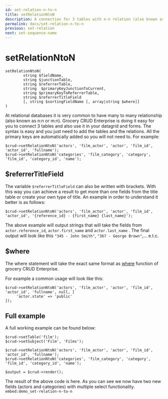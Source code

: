 ```yaml
---
id: set-relation-n-to-n
title: setRelationNtoN
description: A connection for 3 tables with n-n relation (also known as n:n or m:n).
permalink: docs/set-relation-n-to-n
previous: set-relation
next: set-sequence-name
---
```


# setRelationNtoN

<pre><code class="language-php">setRelationNtoN(
        string $fieldName,
        string $junctionTable,
        string $referrerTable,
        string  $primaryKeyJunctionToCurrent, 
        string $primaryKeyToReferrerTable, 
        string $referrerTitleField
        [, string $sortingFieldName [, array|string $where]]
)</code></pre>
At relational databases it is very common to have many to many relationship (also known as n:n or m:n). Grocery CRUD Enterprise is doing it easy for you to connect 3 tables and also use it in your datagrid and forms. The syntax is easy and you just need to add the tables and the relations. All the primary keys are automatically added so you will not need to. For example:

<pre><code class="language-php">$crud->setRelationNtoN('actors', 'film_actor', 'actor', 'film_id', 'actor_id', 'fullname');
$crud->setRelationNtoN('categories', 'film_category', 'category', 'film_id', 'category_id', 'name');</code></pre>

<h2>$referrerTitleField</h2>

The variable <code>$referrerTitleField</code> can also be written with brackets. With this way you can achieve a result to get more than one fields from the title table or create your own type of title. An example in order to understand it better is as follows:

<pre><code class="language-php">$crud->setRelationNtoN('actors', 'film_actor', 'actor', 'film_id', 'actor_id', '{reference_id} - {first_name} {last_name}');</code></pre>

The above example will output strings that will take the fields from <code>actor.reference_id</code>, <code>actor.first_name</code> and <code>actor.last_name</code> . The final output will look like this <code>"345 - John Smith"</code>, <code>"367 - George Brown"</code>,... e.t.c. 

<h2>$where</h2>
The where statement will take the exact same format as <a href="https://www.grocerycrud.com/enterprise/api-and-function-list/where-3" target="_blank">where</a> function of grocery CRUD Enterprise. 

For example a common usage will look like this:

<pre><code class="language-php">$crud->setRelationNtoN('actors', 'film_actor', 'actor', 'film_id', 'actor_id', 'fullname', null, [
     'actor.state' => 'public'
]);</code></pre>

## Full example

A full working example can be found below:
<pre><code class="language-php">$crud->setTable('film');
$crud->setSubject('Film', 'Films');

$crud->setRelationNtoN('actors', 'film_actor', 'actor', 'film_id', 'actor_id', 'fullname');
$crud->setRelationNtoN('categories', 'film_category', 'category', 'film_id', 'category_id', 'name');

$output = $crud->render();</code></pre>

The result of the above code is here. As you can see we now have two new fields (actors and categories) with multiple select functionality.
`embed:demo_set-relation-n-to-n`